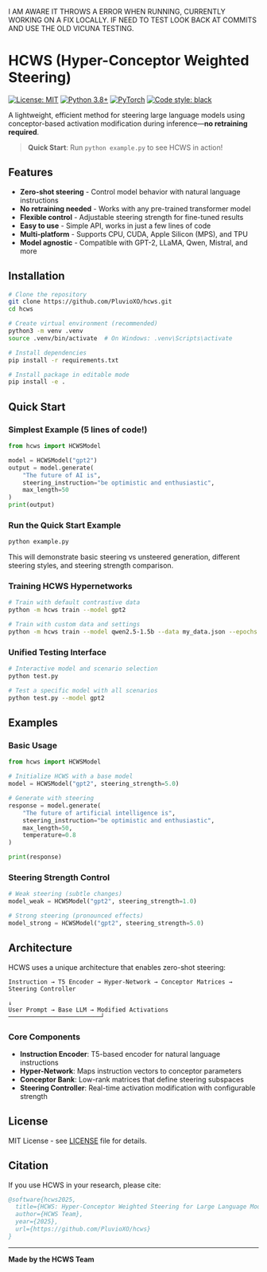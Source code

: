 I AM AWARE IT THROWS A ERROR WHEN RUNNING, CURRENTLY WORKING ON A FIX LOCALLY. IF NEED TO TEST LOOK BACK AT COMMITS AND USE THE OLD VICUNA TESTING. 



# HCWS (Hyper-Conceptor Weighted Steering)

[![License: MIT](https://img.shields.io/badge/License-MIT-yellow.svg)](https://opensource.org/licenses/MIT)
[![Python 3.8+](https://img.shields.io/badge/python-3.8+-blue.svg)](https://www.python.org/downloads/)
[![PyTorch](https://img.shields.io/badge/PyTorch-2.0+-ee4c2c.svg)](https://pytorch.org/)
[![Code style: black](https://img.shields.io/badge/code%20style-black-000000.svg)](https://github.com/psf/black)

A lightweight, efficient method for steering large language models using conceptor-based activation modification during inference—**no retraining required**.

> **Quick Start**: Run `python example.py` to see HCWS in action!

## Features

- **Zero-shot steering** - Control model behavior with natural language instructions
- **No retraining needed** - Works with any pre-trained transformer model
- **Flexible control** - Adjustable steering strength for fine-tuned results
- **Easy to use** - Simple API, works in just a few lines of code
- **Multi-platform** - Supports CPU, CUDA, Apple Silicon (MPS), and TPU
- **Model agnostic** - Compatible with GPT-2, LLaMA, Qwen, Mistral, and more

## Installation

```bash
# Clone the repository
git clone https://github.com/PluvioXO/hcws.git
cd hcws

# Create virtual environment (recommended)
python3 -m venv .venv
source .venv/bin/activate  # On Windows: .venv\Scripts\activate

# Install dependencies
pip install -r requirements.txt

# Install package in editable mode
pip install -e .
```

## Quick Start

### Simplest Example (5 lines of code!)

```python
from hcws import HCWSModel

model = HCWSModel("gpt2")
output = model.generate(
    "The future of AI is",
    steering_instruction="be optimistic and enthusiastic",
    max_length=50
)
print(output)
```

### Run the Quick Start Example

```bash
python example.py
```

This will demonstrate basic steering vs unsteered generation, different steering styles, and steering strength comparison.

### Training HCWS Hypernetworks

```bash
# Train with default contrastive data
python -m hcws train --model gpt2

# Train with custom data and settings
python -m hcws train --model qwen2.5-1.5b --data my_data.json --epochs 20 --lr 1e-4
```

### Unified Testing Interface

```bash
# Interactive model and scenario selection
python test.py

# Test a specific model with all scenarios
python test.py --model gpt2
```

## Examples

### Basic Usage

```python
from hcws import HCWSModel

# Initialize HCWS with a base model
model = HCWSModel("gpt2", steering_strength=5.0)

# Generate with steering
response = model.generate(
    "The future of artificial intelligence is",
    steering_instruction="be optimistic and enthusiastic",
    max_length=50,
    temperature=0.8
)

print(response)
```

### Steering Strength Control

```python
# Weak steering (subtle changes)
model_weak = HCWSModel("gpt2", steering_strength=1.0)

# Strong steering (pronounced effects)
model_strong = HCWSModel("gpt2", steering_strength=5.0)
```

## Architecture

HCWS uses a unique architecture that enables zero-shot steering:

```
Instruction → T5 Encoder → Hyper-Network → Conceptor Matrices → Steering Controller
                                                                         ↓
User Prompt → Base LLM → Modified Activations ──────────────────────────┘
```

### Core Components
- **Instruction Encoder**: T5-based encoder for natural language instructions
- **Hyper-Network**: Maps instruction vectors to conceptor parameters
- **Conceptor Bank**: Low-rank matrices that define steering subspaces
- **Steering Controller**: Real-time activation modification with configurable strength

## License

MIT License - see [LICENSE](LICENSE) file for details.

## Citation

If you use HCWS in your research, please cite:

```bibtex
@software{hcws2025,
  title={HCWS: Hyper-Conceptor Weighted Steering for Large Language Models},
  author={HCWS Team},
  year={2025},
  url={https://github.com/PluvioXO/hcws}
}
```

---

**Made by the HCWS Team**
